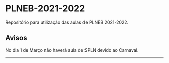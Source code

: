 # PLNEB-2021-2022

Repositório para utilização das aulas de PLNEB 2021-2022.

## Avisos 

No dia 1 de Março não haverá aula de SPLN devido ao Carnaval.
___
